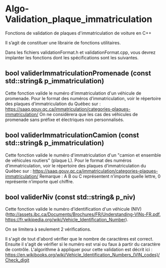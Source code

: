 # Algo-Validation_plaque_immatriculation
Fonctions de validation de plaques d'immatriculation de voiture en C++

Il s’agit de constituer une librairie de fonctions utilitaires.

Dans les fichiers validationFormat.h et validationFormat.cpp, vous devrez implanter les fonctions
dont les spécifications sont les suivantes.

## bool validerImmatriculationPromenade (const std::string& p_immatriculation)
Cette fonction valide le numéro d'immatriculation d'un véhicule de promenade. Pour le format des
numéros d’immatriculation, voir le répertoire des plaques d’immatriculation du Québec sur :
https://saaq.gouv.qc.ca/immatriculation/categories-plaques-immatriculation/
On ne considèrera que les cas des véhicules de promenade sans préfixe et électriques non personnalisés.

## bool validerImmatriculationCamion (const std::string& p_immatriculation)
Cette fonction valide le numéro d'immatriculation d'un "camion et ensemble de véhicules routiers" (plaque
L). Pour le format des numéros d’immatriculation, voir le répertoire des plaques d’immatriculation du
Québec sur :
https://saaq.gouv.qc.ca/immatriculation/categories-plaques-immatriculation/
Remarque : A B ou C représentent n’importe quelle lettre, 0 représente n’importe quel chiffre.

## bool validerNiv (const std::string& p_niv)
Cette fonction valide le numéro d’identification d'un véhicule (NIV) 
(http://assets.ibc.ca/Documents/Brochures/FR/Understanding-VINs-FR.pdf,
https://fr.wikipedia.org/wiki/Vehicle_Identification_Number).

On se limitera à seulement 2 vérifications.

Il s'agit de tout d'abord vérifier que le nombre de caractères est correct. Ensuite il s'agit de vérifier si le
numéro est vrai ou faux à partir du caractère de contrôle.
L'algorithme à appliquer pour cette validation est décrit ici :
https://en.wikibooks.org/wiki/Vehicle_Identification_Numbers_(VIN_codes)/Check_digit
